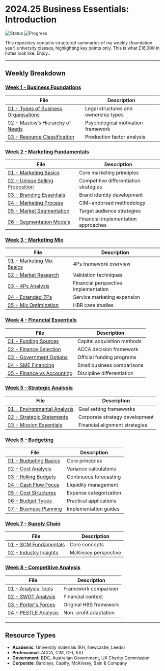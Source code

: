 # 2024.25 Business Essentials: Introduction

![Status](https://img.shields.io/badge/Status-Completed-brightgreen)
![Progress](https://img.shields.io/badge/No%20New%20Additions%20Are%20Made-8A2BE2)

This repository contains structured summaries of my weekly (foundation year) university classes, highlighting key points only. This is what £16,000 in notes look like. Enjoy..

---

## Weekly Breakdown

### [Week 1 - Business Foundations](Week%201)
| File | Description |
|------|-------------|
| [01 - Types of Business Organisations](Week%201/01%20-%20KH%20-%20Week%201%20-%20Types%20of%20Business%20Organisations.md) | Legal structures and ownership types |
| [02 - Maslow’s Hierarchy of Needs](Week%201/02%20-%20Maslow’s%20Hierarchy%20of%20Needs.md) | Psychological motivation framework |
| [03 - Resource Classification](Week%201/03%20-%20Differences%20Between%20Capital%20Resources%2C%20Human%20Resources%20%26%20Natural%20Resources.md) | Production factor analysis |

### [Week 2 - Marketing Fundamentals](Week%202)
| File | Description |
|------|-------------|
| [01 - Marketing Basics](Week%202/01%20-%20KH%20-%20Week%202%20-%20Marketing.md) | Core marketing principles |
| [02 - Unique Selling Proposition](Week%202/02%20-%20How%20to%20find%20your%20unique%20selling%20proposition%20-%20BDC%20(Business%20Development%20Bank%20of%20Canada).md) | Competitive differentiation strategies |
| [03 - Branding Essentials](Week%202/03%20-%20What%20is%20Branding%20-%20The%20Branding%20Journal.md) | Brand identity development |
| [04 - Marketing Process](Week%202/04%20-%20A%20brief%20summary%20of%20marketing%20and%20how%20it%20works%20-%20CIM%20(Chartered%20Institute%20of%20Marketing).md) | CIM-endorsed methodology |
| [05 - Market Segmentation](Week%202/05%20-%20What%20are%20the%20benefits%20of%20market%20segmentation%20-%20The%20British%20Library.md) | Target audience strategies |
| [06 - Segmentation Models](Week%202/06%20-%20Market%20Segmentation%20and%20Targeting%20-%20CFI%20(Chartered%20Finance%20Institute).md) | Financial implementation approaches |

### [Week 3 - Marketing Mix](Week%203)
| File | Description |
|------|-------------|
| [01 - Marketing Mix Basics](Week%203/01%20-%20KH%20-%20Week%203%20-%20Marketing%20Mix.md) | 4Ps framework overview |
| [02 - Market Research](Week%203/02%20-%20Why%20is%20market%20research%20important%20for%20new%20business%20ideas%20-%20The%20British%20Library.md) | Validation techniques |
| [03 - 4Ps Analysis](Week%203/03%20-%204%20P’s%20of%20Marketing%20-%20CFI%20(Chartered%20Finance%20Institute).md) | Financial perspective implementation |
| [04 - Extended 7Ps](Week%203/04%20-%20The%207Ps%20of%20marketing%20-%20CIM%20(Chartered%20Institute%20of%20Marketing).md) | Service marketing expansion |
| [05 - Mix Optimization](Week%203/05%20-%20Rejuvenating%20the%20Marketing%20Mix%20-%20Harvard%20Business%20Review.md) | HBR case studies |

### [Week 4 - Financial Essentials](Week%205)
| File | Description |
|------|-------------|
| [01 - Funding Sources](Week%205/01%20-%20KH%20-%20Week%205%20-%20Sources%20of%20Finance%20-%20Financial%20Statements.md) | Capital acquisition methods |
| [02 - Finance Selection](Week%205/02%20-%20Selecting%20sources%20of%20finance%20for%20business%20-%20ACCA%20(Association%20of%20Chartered%20Certified%20Accountants).md) | ACCA decision framework |
| [03 - Government Options](Week%205/03%20-%20Choose%20your%20funding%20type%20-%20Australian%20Government%20-%20Business.md) | Official funding programs |
| [04 - SME Financing](Week%205/04%20-%20Comparing%20sources%20of%20finance%20for%20a%20small%20business%20-%20Capify.md) | Small business comparisons |
| [05 - Finance vs Accounting](Week%205/05%20-%20Finance%20vs%20Accounting%20-%20CFI%20(Corporate%20Finance%20Institute).md) | Discipline differentiation |

### [Week 5 - Strategic Analysis](Week%206)
| File | Description |
|------|-------------|
| [01 - Environmental Analysis](Week%207/01%20-%20KH%20-%20Week%207%20-%20Analysing%20the%20Environment%20-%20aims%20and%20objectives.md) | Goal setting frameworks |
| [02 - Strategic Statements](Week%207/02%20-%20Purpose%2C%20Mission%2C%20and%20Vision%20Statements%20-%20Bain%20and%20Company.md) | Corporate strategy development |
| [03 - Mission Essentials](Week%207/03%20-%20What%20is%20a%20Mission%20Statement%20-%20CFI%20(Corporate%20Finance%20Institute).md) | Financial alignment strategies |

### [Week 6 - Budgeting](Week%207)
| File | Description |
|------|-------------|
| [01 - Budgeting Basics](Week%208/01%20-%20KH%20-%20Week%208%20-%20Budgeting.md) | Core principles |
| [02 - Cost Analysis](Week%208/02%20-%20Labour%20and%20material%20variances%20-%20AAT%20(Association%20of%20Accounting%20Technicians).md) | Variance calculations |
| [03 - Rolling Budgets](Week%208/03%20-%20Rolling%20Budgets%20-%20ACCA%20(Association%20of%20Chartered%20Certified%20Accountants).md) | Continuous forecasting |
| [04 - Cash Flow Focus](Week%208/04%20-%20Why%20cash%20flow%20is%20more%20important%20than%20profit%20-%20Barclays%20Bank.md) | Liquidity management |
| [05 - Cost Structures](Week%208/05%20-%20Fixed%20and%20Variable%20Costs%20-%20CFI%20(Chartered%20Finance%20Institute).md) | Expense categorization |
| [06 - Budget Types](Week%208/06%20-%20What%20is%20a%20Budget%20%26%20Cash%20Budget%20-%20Finance%20Strategists.md) | Practical applications |
| [07 - Business Planning](Week%208/07%20-%20Budgeting%20and%20business%20planning%20-%20Info%20Entrepreneurs.md) | Implementation guides |

### [Week 7 - Supply Chain](Week%208)
| File | Description |
|------|-------------|
| [01 - SCM Fundamentals](Week%209/01%20-%20KH%20-%20Week%209%20-%20Supply%20Chain.md) | Core concepts |
| [02 - Industry Insights](Week%209/02%20-%20What%20is%20supply%20chain%20-%20McKinsey%20%26%20Company.md) | McKinsey perspective |

### [Week 8 - Competitive Analysis](Week%209)
| File | Description |
|------|-------------|
| [01 - Analysis Tools](Week%2010/01%20-%20KH%20-%20Week%2010%20-%20Competition%20-%20SWOT%20-%20Porter%E2%80%99s%205%20Forces.md) | Framework comparison |
| [02 - SWOT Analysis](Week%2010/02%20-%20SWOT%20Analysis%20-%20CFI%20(Corporate%20Finance%20Institute).md) | Financial context |
| [03 - Porter's Forces](Week%2010/03%20-%20Porter%E2%80%99s%20Five%20Forces%20Analysis%20-%20Harvard%20Business%20School%20-%20Institute%20for%20Strategy%20and%20Competitiveness.md) | Original HBS framework |
| [04 - PESTLE Analysis](Week%2010/04%20-%20PESTLE%20Analysis%20%E2%80%93%20Charity%20Commission%20for%20England%20and%20Wales.md) | Non-profit adaptation |

---

## Resource Types
- **Academic**: University materials (KH, Newcastle, Leeds)
- **Professional**: ACCA, CIM, CFI, AAT
- **Government**: BDC, Australian Government, UK Charity Commission
- **Corporate**: Barclays, Capify, McKinsey, Bain & Company
